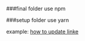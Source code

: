 ###final folder
use npm

###setup folder
use yarn

example:
[how to update linke](https://stackoverflow.com/questions/49828493/upgrading-react-version-and-its-dependencies-by-reading-package-json#:~:text=Latest%20version%20regardless%20of%20your,save%20react%4016.0.0%20.&text=Using%20yarn-,Latest%20version%20while%20still%20respecting%20the%20semver%20in%20your,json%3A%20yarn%20upgrade%20react%20.)
